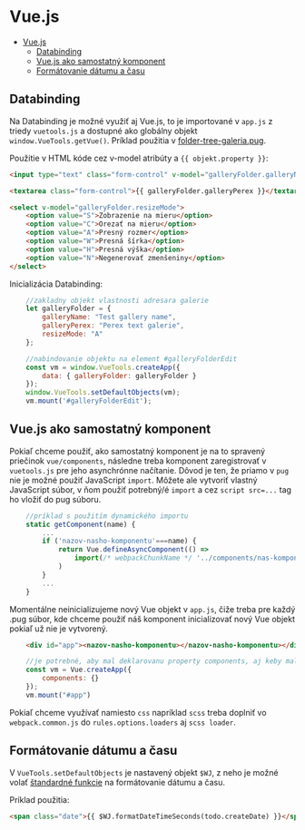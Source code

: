 # Vue.js

- [Vue.js](#vuejs)
  - [Databinding](#databinding)
  - [Vue.js ako samostatný komponent](#vuejs-ako-samostatný-komponent)
  - [Formátovanie dátumu a času](#formátovanie-dátumu-a-času)

## Databinding

Na Databinding je možné využiť aj Vue.js, to je importované v ```app.js``` z triedy ```vuetools.js``` a dostupné ako globálny objekt ```window.VueTools.getVue()```. Príklad použitia v [folder-tree-galeria.pug](src/main/webapp/admin/v9/views/partials/folder-tree-galleria.pug).

Použitie v HTML kóde cez v-model atribúty a ```{{ objekt.property }}```:

```html
<input type="text" class="form-control" v-model="galleryFolder.galleryName">

<textarea class="form-control">{{ galleryFolder.galleryPerex }}</textarea>

<select v-model="galleryFolder.resizeMode">
    <option value="S">Zobrazenie na mieru</option>
    <option value="C">Orezať na mieru</option>
    <option value="A">Presný rozmer</option>
    <option value="W">Presná šírka</option>
    <option value="H">Presná výška</option>
    <option value="N">Negenerovať zmenšeniny</option>
</select>

```

Inicializácia Databinding:

```javascript
    //zakladny objekt vlastnosti adresara galerie
    let galleryFolder = {
        galleryName: "Test gallery name",
        galleryPerex: "Perex text galerie",
        resizeMode: "A"
    };

    //nabindovanie objektu na element #galleryFolderEdit
    const vm = window.VueTools.createApp({
        data: { galleryFolder: galleryFolder }
    });
    window.VueTools.setDefaultObjects(vm);
    vm.mount('#galleryFolderEdit');
```

## Vue.js ako samostatný komponent

Pokiaľ chceme použiť, ako samostatný komponent je na to spravený priečinok ```vue/components```, následne treba komponent zaregistrovať v ```vuetools.js``` pre jeho asynchrónne načítanie. Dôvod je ten, že priamo v ```pug``` nie je možné použiť JavaScript ```import```. Môžete ale vytvoriť vlastný JavaScript súbor, v ňom použiť potrebný/é ```import``` a cez ```script src=...``` tag ho vložiť do pug súboru.

```javascript
    //príklad s použitím dynamického importu
    static getComponent(name) {
        ...
        if ('nazov-nasho-komponentu'===name) {
            return Vue.defineAsyncComponent(() =>
                import(/* webpackChunkName */ '../components/nas-komponent')
            )
        }
        ...
    }
```

Momentálne neinicializujeme nový Vue objekt v ```app.js```, čiže treba pre každý .pug súbor, kde chceme použiť náš komponent inicializovať nový Vue objekt pokiaľ už nie je vytvorený.

```html
    <div id="app"><nazov-nasho-komponentu></nazov-nasho-komponentu></div>
```

```javascript
    //je potrebné, aby mal deklarovanu property components, aj keby mala ostať prázdna ináč sa može stať že nebude poznat registrované komponenty.
    const vm = Vue.createApp({
        components: {}
    });
    vm.mount("#app")
```

Pokiaľ chceme využívať namiesto ```css``` napríklad ```scss``` treba doplniť vo ```webpack.common.js``` do ```rules.options.loaders``` aj ```scss loader```.

## Formátovanie dátumu a času

V ```VueTools.setDefaultObjects``` je nastavený objekt ```$WJ```, z neho je možné volať [štandardné funkcie](webjetjs.md) na formátovanie dátumu a času.

Príklad použitia:

```html
<span class="date">{{ $WJ.formatDateTimeSeconds(todo.createDate) }}</span>
```